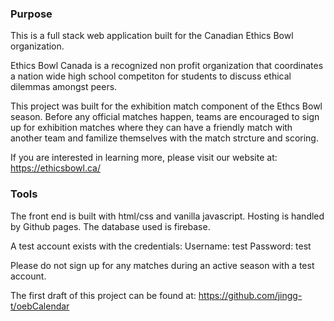 ### Purpose
This is a full stack web application built for the Canadian Ethics Bowl organization.

Ethics Bowl Canada is a recognized non profit organization that coordinates a nation wide high school 
competiton for students to discuss ethical dilemmas amongst peers. 

This project was built for the exhibition match component of the Ethcs Bowl season. Before any 
official matches happen, teams are encouraged to sign up for exhibition matches where they can 
have a friendly match with another team and familize themselves with the match strcture and scoring.

If you are interested in learning more, please visit our website at: https://ethicsbowl.ca/ 

### Tools 
The front end is built with html/css and vanilla javascript.
Hosting is handled by Github pages. 
The database used is firebase. 


A test account exists with the credentials: 
Username: test
Password: test

Please do not sign up for any matches during an active season with a test account.


The first draft of this project can be found at: 
https://github.com/jingg-t/oebCalendar
